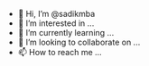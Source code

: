 - 👋 Hi, I’m @sadikmba
- 👀 I’m interested in ...
- 🌱 I’m currently learning ...
- 💞️ I’m looking to collaborate on ...
- 📫 How to reach me ...

<!---
sadikmba/sadikmba is a ✨ special ✨ repository because its `README.md` (this file) appears on your GitHub profile.
You can click the Preview link to take a look at your changes.
--->
